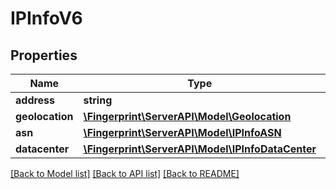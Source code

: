 # IPInfoV6

## Properties
Name | Type | Description | Notes
------------ | ------------- | ------------- | -------------
**address** | **string** |  | 
**geolocation** | [**\Fingerprint\ServerAPI\Model\Geolocation**](Geolocation.md) |  | 
**asn** | [**\Fingerprint\ServerAPI\Model\IPInfoASN**](IPInfoASN.md) |  | [optional] 
**datacenter** | [**\Fingerprint\ServerAPI\Model\IPInfoDataCenter**](IPInfoDataCenter.md) |  | [optional] 

[[Back to Model list]](../../README.md#documentation-for-models) [[Back to API list]](../../README.md#documentation-for-api-endpoints) [[Back to README]](../../README.md)

